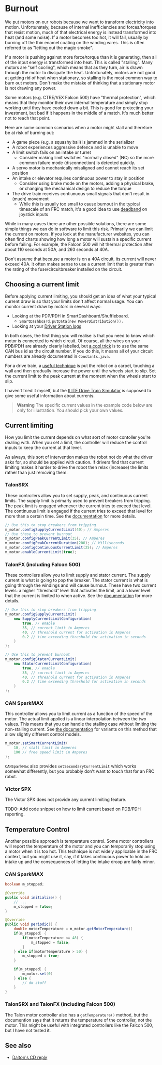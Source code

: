 # Burnout

We put motors on our robots because we want to transform electricity into motion.  Unfortunately, because of internal inefficiencies and forces/torques that resist motion, much of that electrical energy is instead transformed into heat (and some noise).  If a motor becomes too hot, it will fail, usually by burning off the thin enamel coating on the winding wires.  This is often referred to as "letting out the magic smoke".

If a motor is pushing against more force/torque than it is generating, then all of the input energy is transformed into heat.  This is called "stalling".  Many motors are "self cooling", which means that as they turn, air is drawn through the motor to dissipate the heat.  Unfortunately, motors are not good at getting rid of heat when stationary, so stalling is the most common way to burn out motors.  Don't make the mistake of thinking that a stationary motor is not drawing any power.

Some motors (e.g. CTRE/VEX Falcon 500) have "thermal protection", which means that they monitor their own internal temperature and simply stop working until they have cooled down a bit.  This is good for protecting your investment, but bad if it happens in the middle of a match.  It's much better not to reach that point.

Here are some common scenarios when a motor might stall and therefore be at risk of burning out:
* A game piece (e.g. a squashy ball) is jammed in the serializer
* A robot experiences aggressive defence and is unable to move
* A limit switch fails on an intake or turret
    * Consider making limit switches "normally closed" (NC) so the more common failure mode (disconnection) is detected quickly.
* A servo motor is mechanically misaligned and cannot reach its set position
* An intake or elevator requires continuous power to stay in position
    * Consider using brake mode on the motors, adding a physical brake, or changing the mechanical design to reduce the torque
* The drive train receives contiunuous small signals that don't result in (much) movement
    * While this is usually too small to cause burnout in the typical timescale of an FRC match, it's a good idea to use [deadband](https://github.wpilib.org/allwpilib/docs/release/java/edu/wpi/first/math/MathUtil.html#applyDeadband(double,double)) on joystick inputs

While in many cases there are other possible solutions, there are some simple things we can do in software to limit this risk.  Primarily we can limit the current on motors.  If you look at the manufacturer websites, you can often find charts showing how long a motor will sustain a specific current before failing.  For example, the Falcon 500 will hit thermal protection after about 110 seconds at 50A, and 260 seconds at 40A.

Don't assume that because a motor is on a 40A circuit, its current will never exceed 40A.  It often makes sense to use a current limit that is greater than the rating of the fuse/circuitbreaker installed on the circuit.


## Choosing a current limit

Before applying current limiting, you should get an idea of what your typical current draw is so that your limits don't affect normal usage.  You can monitor current draw by motors in several ways:
* Looking at the PDP/PDH in SmartDashboard/Shuffleboard.
    * `SmartDashboard.putData(new PowerDistribution());`
* Looking at your [Driver Station logs](https://docs.wpilib.org/en/stable/docs/software/driverstation/driver-station-log-viewer.html)


In both cases, the first thing you will realise is that you need to know which motor is connected to which circuit.  Of course, all the wires on your PDB/PDH are already clearly labelled, but [a cool trick](https://www.chiefdelphi.com/t/favorite-tools-materials-and-techniques-for-frc-wiring/353212/72?u=bovlb) is to use the same CAN bus id as the circuit number.  If you do this, it means all of your circuit numbers are already documented in `Constants.java`.

For a drive train, a [useful technique](https://www.chiefdelphi.com/t/how-to-prevent-swerve-drive-motor-burnout/423820/7?u=bovlb) is put the robot on a carpet, touching a wall and then gradually increase the power until the wheels start to slip.  Set the current limit to the peak current at the moment when the wheels start to slip.

I haven't tried it myself, but the [ILITE Drive Train Simulator](https://github.com/flybotix/drivetrainsim) is supposed to give some useful information about currents.

> **Warning**
> The specific current values in the example code below are only for illustration.
> You should pick your own values.

## Current limiting

How you limit the current depends on what sort of motor contoller you're dealing with.  When you set a limit, the controller will reduce the control inputs to keep the current at that level.

As always, this sort of intervention makes the robot not do what the driver asks for, so should be applied with caution.  If drivers find that current limiting makes it harder to drive the robot then relax (increase) the limits rather than just removing them.

### TalonSRX

These controllers allow you to set supply, peak, and continuous current limits.  The supply limit is primarly used to prevent breakers from tripping.  The peak limit is engaged whenever the current tries to exceed that level.  The continuous limit is engaged if the current tries to exceed that level for more than a certain time.  See the [documentation](https://store.ctr-electronics.com/content/api/java/html/classcom_1_1ctre_1_1phoenix_1_1motorcontrol_1_1can_1_1_talon_s_r_x.html) for more details.

```java
// Use this to stop breakers from tripping
m_motor.configSupplyCurrentLimit(40); // Amperes
// Use these to prevent burnout
m_motor.configPeakCurrentLimit(35); // Amperes
m_motor.configPeakCurrentDuration(200); // Milliseconds
m_motor.configContinuousCurrentLimit(25); // Amperes
m_motor.enableCurrentLimit(true);
```

### TalonFX (including Falcon 500)

These controllers allow you to limit supply and stator current.  The supply current is what is going to pop the breaker.  The stator current is what is going through the windings and will cause burnout.  These have two current levels: a higher "threshold" level that activates the limit, and a lower level that the current is limited to when active.  See the [documentation](https://store.ctr-electronics.com/content/api/java/html/classcom_1_1ctre_1_1phoenix_1_1motorcontrol_1_1can_1_1_talon_f_x.html#a68a40924fbcf1d8f31c04631a25e437c) for more details.

```java
// Use this to stop breakers from tripping
m_motor.configSupplyCurrentLimit(
    new SupplyCurrentLimitConfiguration(
        true, // enable
        35, // current limit in Amperes
        40, // threshold current for activation in Amperes
        0.2 // time exceeding threshold for activation in seconds
    )
);

// Use this to prevent burnout
m_motor.configStatorCurrentLimit(
    new StatorCurrentLimitConfiguration(
        true, // enable
        35, // current limit in Amperes
        40, // threshold current for activation in Amperes
        0.2 // time exceeding threshold for activation in seconds
    )
);
```

### CAN SparkMAX

This controller allows you to limit current as a function of the speed of the motor.  The actual limit applied is a linear interpolation between the two values.  This means that you can handle the stalling case without limiting the non-stalling current.  See [the documentation](https://codedocs.revrobotics.com/java/com/revrobotics/cansparkmax#setSmartCurrentLimit(int)) for variants on this method that allow slightly different control models.

```java
m_motor.setSmartCurrentLimit(
    10, // stall limit in Amperes
    100 // free speed limit in Amperes
);
```

`CANSparkMax` also provides `setSecondaryCurrentLimit` which works somewhat differently, but you probably don't want to touch that for an FRC robot.

### Victor SPX

The Victor SPX does not provide any current limiting feature.

TODO: Add code snippet on how to limit current based on PDB/PDH reporting.

## Temperature Control

Another possible approach is temperature control.  Some motor controllers will report the temperature of the motor and you can temporarily stop using a motor when it is too hot.  This technique is not widely applicable in the FRC context, but you might use it, say, if it takes continuous power to hold an intake up and the consequences of letting the intake droop are fairly minor.

### CAN SparkMAX

```java
boolean m_stopped;

@Override
public void initialize() {
    // ...
    m_stopped = false;
}

@Override
public void periodic() {
    double motorTemperature = m_motor.getMotorTemperature()
    if(m_stopped) {
        if(motorTemperature <= 48) {
            m_stopped = false;
        }
    } else if(motorTemperature > 50) {
        m_stopped = true;
    }

    if(m_stopped) {
        m_motor.set(0)
    } else {
        // do stuff
    }
}
```

### TalonSRX and TalonFX (including Falcon 500)

The Talon motor controller also has a `getTemperature()` method, but the documention says that it returns the temperature of the controller, not the motor.  This might be useful with integrated controllers like the Falcon 500, but I have not tested it.

## See also

* [Dalton's CD reply](https://www.chiefdelphi.com/t/current-limiting-on-swerve/454392/2?u=bovlb)